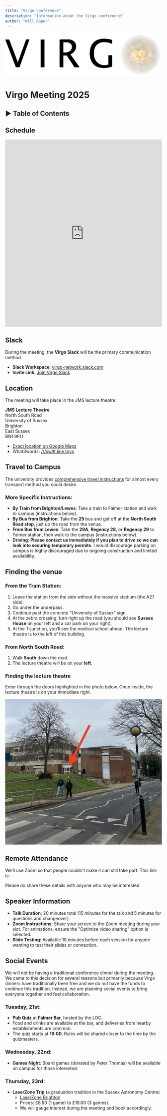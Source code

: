 ```yaml
---
title: "Virgo Conference"
description: "Information about the Virgo conference"
author: "Will Roper"
---
```


<p align="center">
  <img class="conference-logo" src="/assets/images/virgo-logo.png" alt="Virgo Consortiuum Logo">
</p>

# Virgo Meeting 2025

<h2 onclick="toggleToc()" style="cursor: pointer;">
    ▶ Table of Contents
</h2>
<div id="toc-container" style="display: none;"></div>

<script>
function toggleToc() {
    var toc = document.getElementById("toc-container");
    var heading = event.target;
    if (toc.style.display === "none") {
        toc.style.display = "block";
        heading.innerHTML = "▼ Table of Contents";
    } else {
        toc.style.display = "none";
        heading.innerHTML = "▶ Table of Contents";
    }
}

// Auto-generate the Table of Contents
document.addEventListener("DOMContentLoaded", function () {
    var tocContainer = document.getElementById("toc-container");
    var headers = document.querySelectorAll("h2"); // Select only h2 headers
    var tocList = "<ul>";

    headers.forEach(function (header) {
        if (header.innerText.includes("Table of Contents")) return; // Ignore TOC itself
        if (header.innerText.includes("Under Construction")) return; // Ignore TOC itself
        var title = header.innerText;
        var id = title.toLowerCase().replace(/\s+/g, "-").replace(/[^a-z0-9\-]/g, "");
        header.id = id; // Assign an ID dynamically
        tocList += `<li><a href="#${id}">${title}</a></li>`;
    });

    tocList += "</ul>";
    tocContainer.innerHTML = tocList;
});
</script>

## Schedule

<style>
    .spreadsheet-container {
        width: 100%;
        max-width: 1000px;
        height: 600px;
        margin: auto;
        display: flex;
        justify-content: center;
        align-items: center;
    }
    .spreadsheet-container iframe {
        width: 100%;
        height: 100%;
        border: none;
    }
</style>

<div class="spreadsheet-container">
<iframe src="https://docs.google.com/spreadsheets/d/e/2PACX-1vSHSaH0Ea2GOTSLVIhTcmQ3pG8LPb5WOQvBtnp6ndPM2k2UsFJL0SRAdJzW2Hxop7w_puLGwn08vtZc/pubhtml?gid=377391167&amp;single=true&amp;widget=true&amp;headers=false"></iframe>
</div>

## Slack

During the meeting, the **Virgo Slack** will be the primary communication method.

- **Slack Workspace**: [virgo-network.slack.com](https://virgo-network.slack.com)
- **Invite Link**: [Join Virgo Slack](https://join.slack.com/t/virgo-network/shared_invite/zt-2vr4utc5v-rYKN5hRItGd8HiDW~XSvAQ)

## Location

The meeting will take place in the JMS lecture theatre:

**JMS Lecture Theatre**  
North South Road  
University of Sussex  
Brighton  
East Sussex  
BN1 9PU

- [Exact location on Google Maps](https://maps.app.goo.gl/diqi6afjvupVqF5o8)
- What3words: [///swift.line.toys](https://w3w.co/swift.line.toys)

## Travel to Campus

The university provides [comprehensive travel instructions](https://www.sussex.ac.uk/about/directions) for almost every transport method you could desire.

### More Specific Instructions:

- **By Train from Brighton/Lewes**: Take a train to Falmer station and walk to campus (instructions below).
- **By Bus from Brighton**: Take the **25** bus and get off at the **North South Road stop**, just up the road from the venue.
- **From Bus from Lewes**: Take the **29A**, **Regency 28**, or **Regency 29** to Falmer station, then walk to the campus (instructions below).
- **Driving**: **Please contact us immediately if you plan to drive so we can look into securing temporary permits**. I would discourage parking on campus is highly discouraged due to ongoing construction and limited availability.

## Finding the venue

### From the Train Station:

1. Leave the station from the side without the massive stadium (the A27 side).
2. Go under the underpass.
3. Continue past the concrete "University of Sussex" sign.
4. At the zebra crossing, turn right up the road (you should see **Sussex House** on your left and a car park on your right).
5. At the T-junction, you’ll see the medical school ahead. The lecture theatre is to the left of this building.

### From North South Road:

1. Walk **South** down the road.
2. The lecture theatre will be on your **left**.

### Finding the lecture theatre

Enter through the doors highlighted in the photo below. Once inside, the lecture theatre is on your immediate right.

<p align="center">
  <img class="jms" src="/assets/images/IMG_1331.jpeg" alt="JMS Lecture Theatre">
</p>

## Remote Attendance

We’ll use Zoom so that people couldn't make it can still take part. This link is:

Please do share these details with anyone who may be interested.

## Speaker Information

- **Talk Duration**: 20 minutes total (15 minutes for the talk and 5 minutes for questions and changeover).
- **Zoom Instructions**: Share your screen to the Zoom meeting during your slot. For animations, ensure the "Optimize video sharing" option is selected.
- **Slide Testing**: Available 10 minutes before each session for anyone wanting to test their slides or connection.

## Social Events

We will not be having a traditional conference dinner during the meeting. We came to this decision for several reasons but primarily because Virgo dinners have traditionally been free and we do not have the funds to continue this tradition. Instead, we are planning social events to bring everyone together and fuel collaboration.

### Tuesday, 21st:

- **Pub Quiz** at **Falmer Bar**, hosted by the LOC.
- Food and drinks are available at the bar, and deliveries from nearby establishments are common.
- The quiz starts at **19:00**. Rules will be shared closer to the time by the quizmasters.

### Wednesday, 22nd:

- **Games Night**: Board games (donated by Peter Thomas) will be available on campus for those interested.

### Thursday, 23rd:

- **LaserZone Trip** (a graduation tradition in the Sussex Astronomy Centre)
  - [LaserZone Brighton](https://www.laserzone.co.uk/brighton/)
  - Prices: £8.50 (1 game) to £19.00 (3 games).
  - We will gauge interest during the meeting and book accordingly.
